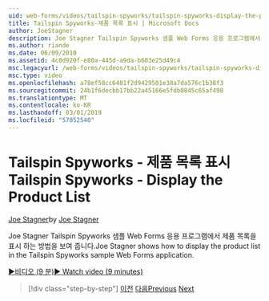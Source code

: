 ```yaml
---
uid: web-forms/videos/tailspin-spyworks/tailspin-spyworks-display-the-product-list
title: Tailspin Spyworks-제품 목록 표시 | Microsoft Docs
author: JoeStagner
description: Joe Stagner Tailspin Spyworks 샘플 Web Forms 응용 프로그램에서 제품 목록을 표시 하는 방법을 보여 줍니다.
ms.author: riande
ms.date: 06/09/2010
ms.assetid: 4c0d920f-e80a-445d-a9da-b603e25d49c4
msc.legacyurl: /web-forms/videos/tailspin-spyworks/tailspin-spyworks-display-the-product-list
msc.type: video
ms.openlocfilehash: a78ef58cc6481f2d9429501e38a7da576c1b38f3
ms.sourcegitcommit: 24b1f6decbb17bb22a45166e5fdb0845c65af498
ms.translationtype: MT
ms.contentlocale: ko-KR
ms.lasthandoff: 03/01/2019
ms.locfileid: "57052540"
---
```

<a name="tailspin-spyworks---display-the-product-list"></a><span data-ttu-id="457dc-103">Tailspin Spyworks - 제품 목록 표시</span><span class="sxs-lookup"><span data-stu-id="457dc-103">Tailspin Spyworks - Display the Product List</span></span>
====================
<span data-ttu-id="457dc-104">[Joe Stagner](https://github.com/JoeStagner)</span><span class="sxs-lookup"><span data-stu-id="457dc-104">by [Joe Stagner](https://github.com/JoeStagner)</span></span>

<span data-ttu-id="457dc-105">Joe Stagner Tailspin Spyworks 샘플 Web Forms 응용 프로그램에서 제품 목록을 표시 하는 방법을 보여 줍니다.</span><span class="sxs-lookup"><span data-stu-id="457dc-105">Joe Stagner shows how to display the product list in the Tailspin Spyworks sample Web Forms application.</span></span>

[<span data-ttu-id="457dc-106">&#9654;비디오 (9 분)</span><span class="sxs-lookup"><span data-stu-id="457dc-106">&#9654; Watch video (9 minutes)</span></span>](https://channel9.msdn.com/Blogs/ASP-NET-Site-Videos/tailspin-spyworks-display-the-product-list)

> [!div class="step-by-step"]
> <span data-ttu-id="457dc-107">[이전](tailspin-spyworks-category-menu.md)
> [다음](tailspin-spyworks-display-per-product-details.md)</span><span class="sxs-lookup"><span data-stu-id="457dc-107">[Previous](tailspin-spyworks-category-menu.md)
[Next](tailspin-spyworks-display-per-product-details.md)</span></span>
